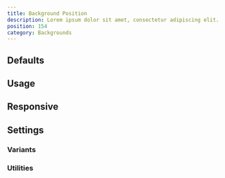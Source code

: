 ```yaml
---
title: Background Position
description: Lorem ipsum dolor sit amet, consectetur adipiscing elit.
position: 154
category: Backgrounds
---
```


## Defaults

<TableGenerateCommon 
  :rules="{
    'bg-bottom': ['background-position: bottom;'],
    'bg-center': ['background-position: center;'],
    'bg-left': ['background-position: left;'],
    'bg-left-bottom': ['background-position: left bottom;'],
    'bg-left-top': ['background-position: left top;'],
    'bg-right': ['background-position: right;'],
    'bg-right-bottom': ['background-position: right bottom;'],
    'bg-right-top': ['background-position: right top;'],
    'bg-top': ['background-position: top;'],
}"></TableGenerateCommon>

## Usage

## Responsive

## Settings

### Variants

### Utilities
